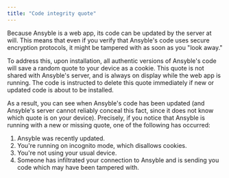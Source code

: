 ```yaml
---
title: "Code integrity quote"
---
```


Because Ansyble is a web app, its code can be updated by the server at will. This means that even if you verify that Ansyble's code uses secure encryption protocols, it might be tampered with as soon as you "look away."

To address this, upon installation, all authentic versions of Ansyble's code will save a random quote to your device as a cookie. This quote is not shared with Ansyble's server, and is always on display while the web app is running. The code is instructed to delete this quote immediately if new or updated code is about to be installed.


As a result, you can see when Ansyble's code has been updated (and Ansyble's server cannot reliably conceal this fact, since it does not know which quote is on your device). Precisely, if you notice that Ansyble is running with a new or missing quote, one of the following has occurred:

1. Ansyble was recently updated.
2. You're running on incognito mode, which disallows cookies.
3. You're not using your usual device.
4. Someone has infiltrated your connection to Ansyble and is sending you code which may have been tampered with.
